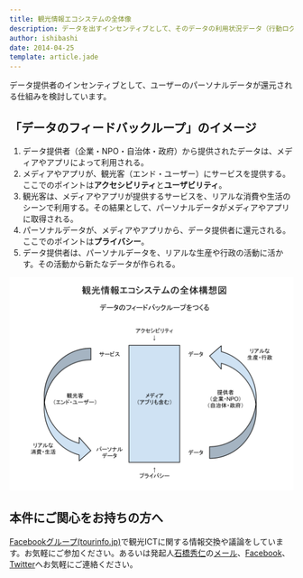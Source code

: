 ```yaml
---
title: 観光情報エコシステムの全体像
description: データを出すインセンティブとして、そのデータの利用状況データ（行動ログ）が還元されるようにできないだろうかと考えています。
author: ishibashi
date: 2014-04-25
template: article.jade
---
```


データ提供者のインセンティブとして、ユーザーのパーソナルデータが還元される仕組みを検討しています。

<span class="more"></span>

「データのフィードバックループ」のイメージ
----------------------------------

1. データ提供者（企業・NPO・自治体・政府）から提供されたデータは、メディアやアプリによって利用される。
2. メディアやアプリが、観光客（エンド・ユーザー）にサービスを提供する。ここでのポイントは**アクセシビリティ**と**ユーザビリティ**。
3. 観光客は、メディアやアプリが提供するサービスを、リアルな消費や生活のシーンで利用する。その結果として、パーソナルデータがメディアやアプリに取得される。
4. パーソナルデータが、メディアやアプリから、データ提供者に還元される。ここでのポイントは**プライバシー**。
5. データ提供者は、パーソナルデータを、リアルな生産や行政の活動に活かす。その活動から新たなデータが作られる。

![](ecosystem.svg)

本件にご関心をお持ちの方へ
----------------------

[Facebookグループ(tourinfo.jp)][c1]で観光ICTに関する情報交換や議論をしています。お気軽にご参加ください。あるいは発起人[石橋秀仁][c2]の[メール][c3]、[Facebook][c4]、[Twitter][c5]へお気軽にご連絡ください。


[c1]: https://www.facebook.com/groups/267182690120144/
[c2]: http://ja.ishibashihideto.net/
[c3]: mailto:me@ishibashihideto.net
[c4]: https://www.facebook.com/ishibashi.hideto
[c5]: https://twitter.com/zerobase
